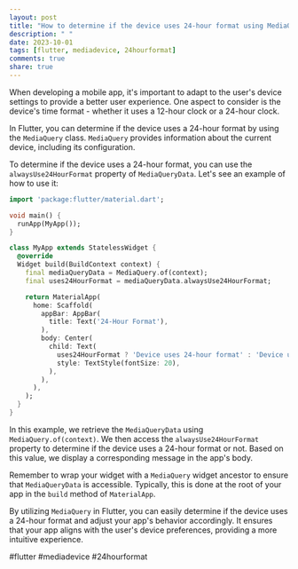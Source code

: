 ```yaml
---
layout: post
title: "How to determine if the device uses 24-hour format using MediaQuery in Flutter?"
description: " "
date: 2023-10-01
tags: [flutter, mediadevice, 24hourformat]
comments: true
share: true
---
```


When developing a mobile app, it's important to adapt to the user's device settings to provide a better user experience. One aspect to consider is the device's time format - whether it uses a 12-hour clock or a 24-hour clock.

In Flutter, you can determine if the device uses a 24-hour format by using the `MediaQuery` class. `MediaQuery` provides information about the current device, including its configuration.

To determine if the device uses a 24-hour format, you can use the `alwaysUse24HourFormat` property of `MediaQueryData`. Let's see an example of how to use it:

```dart
import 'package:flutter/material.dart';

void main() {
  runApp(MyApp());
}

class MyApp extends StatelessWidget {
  @override
  Widget build(BuildContext context) {
    final mediaQueryData = MediaQuery.of(context);
    final uses24HourFormat = mediaQueryData.alwaysUse24HourFormat;

    return MaterialApp(
      home: Scaffold(
        appBar: AppBar(
          title: Text('24-Hour Format'),
        ),
        body: Center(
          child: Text(
            uses24HourFormat ? 'Device uses 24-hour format' : 'Device uses 12-hour format',
            style: TextStyle(fontSize: 20),
          ),
        ),
      ),
    );
  }
}
```

In this example, we retrieve the `MediaQueryData` using `MediaQuery.of(context)`. We then access the `alwaysUse24HourFormat` property to determine if the device uses a 24-hour format or not. Based on this value, we display a corresponding message in the app's body.

Remember to wrap your widget with a `MediaQuery` widget ancestor to ensure that `MediaQueryData` is accessible. Typically, this is done at the root of your app in the `build` method of `MaterialApp`.

By utilizing `MediaQuery` in Flutter, you can easily determine if the device uses a 24-hour format and adjust your app's behavior accordingly. It ensures that your app aligns with the user's device preferences, providing a more intuitive experience.

#flutter #mediadevice #24hourformat
